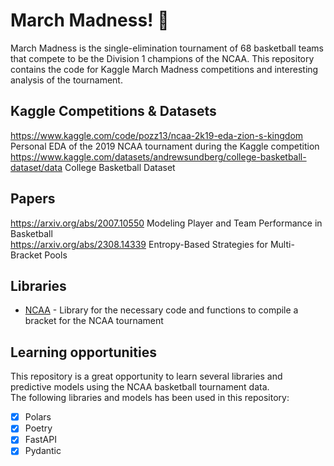 # March Madness! 🏀

March Madness is the single-elimination tournament of 68 basketball teams that compete to be the Division 1 champions of the NCAA. 
This repository contains the code for Kaggle March Madness competitions and interesting analysis of the tournament.

## Kaggle Competitions & Datasets

https://www.kaggle.com/code/pozz13/ncaa-2k19-eda-zion-s-kingdom Personal EDA of the 2019 NCAA tournament during the Kaggle competition  
https://www.kaggle.com/datasets/andrewsundberg/college-basketball-dataset/data College Basketball Dataset

## Papers

https://arxiv.org/abs/2007.10550 Modeling Player and Team Performance in Basketball  
https://arxiv.org/abs/2308.14339 Entropy-Based Strategies for Multi-Bracket Pools

## Libraries

- [NCAA](ncaa/README.md) - Library for the necessary code and functions to compile a bracket for the NCAA tournament

## Learning opportunities

This repository is a great opportunity to learn several libraries and predictive models using the NCAA basketball tournament data.  
The following libraries and models has been used in this repository:
- [x] Polars
- [x] Poetry
- [x] FastAPI
- [x] Pydantic
